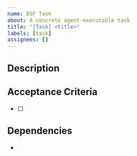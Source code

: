 ```yaml
---
name: DSF Task
about: A concrete agent-executable task
title: "[Task] <title>"
labels: [task]
assignees: []
---
```


## Description

## Acceptance Criteria
- [ ]

## Dependencies
- 
